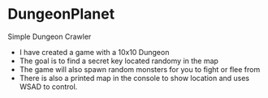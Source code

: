 # DungeonPlanet
Simple Dungeon Crawler
- I have created a game with a 10x10 Dungeon
- The goal is to find a secret key located randomy in the map
- The game will also spawn random monsters for you to fight or flee from
- There is also a printed map in the console to show location and uses WSAD to control.
